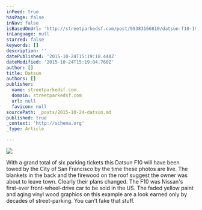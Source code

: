 ```yaml
---
inFeed: true
hasPage: false
inNav: false
isBasedOnUrl: 'http://streetparkedsf.com/post/99383166810/datsun-f10-1975-with-a-grand-total-of-six'
inLanguage: null
starred: false
keywords: []
description: ''
datePublished: '2015-10-24T15:19:18.444Z'
dateModified: '2015-10-24T15:19:04.760Z'
author: []
title: Datsun
authors: []
publisher:
  name: streetparkedsf.com
  domain: streetparkedsf.com
  url: null
  favicon: null
sourcePath: _posts/2015-10-24-datsun.md
published: true
_context: 'http://schema.org'
_type: Article

---
```

![](http://41.media.tumblr.com/30807a7559f1d009e0c841348ebb17d8/tumblr_nd26zfUiOl1qkprbco1_1280.jpg)

With a grand total of six parking tickets this Datsun F10 will have been towed by the City of San Francisco by the time these photos are live. The blankets in the back and the firewood on the roof suggest the owner was about to leave town. Clearly their plans changed. The F10 was Nissan's first-ever front-wheel-drive car to be sold in the US. The faded yellow paint and aging vinyl wood graphics on this example are a look earned only by decades of street-parking. You can't fake that stuff.